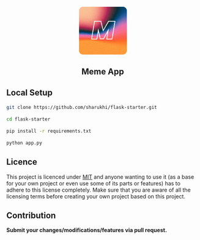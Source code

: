 <div align="center">
  <p>
      <img style="width: 125px;" src="static/ico.png">
  </p>
  <h2> Meme App </h2>


</div>





## Local Setup

```bash 
git clone https://github.com/sharukhi/flask-starter.git
```
```bash 
cd flask-starter 
```
```bash 
pip install -r requirements.txt
```
```bash 
python app.py
```




## Licence
This project is licenced under [MIT](https://github.com/Sharukhi/meme-app/blob/main/LICENSE) and anyone wanting to use it (as a base for your own project or even use some of its parts or features) has to adhere to this license completely. Make sure that you are aware of all the licensing terms before creating your own project based on this project.


## Contribution


**Submit your changes/modifications/features via pull request.**



